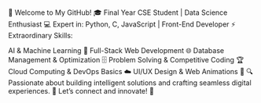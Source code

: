 🚀 Welcome to My GitHub!
🎓 Final Year CSE Student | Data Science Enthusiast
💻 Expert in: Python, C, JavaScript | Front-End Developer
⚡ Extraordinary Skills:

AI & Machine Learning 🤖
Full-Stack Web Development 🌐
Database Management & Optimization 🗄️
Problem Solving & Competitive Coding 🏆
Cloud Computing & DevOps Basics ☁️
UI/UX Design & Web Animations 🎨
🔍 Passionate about building intelligent solutions and crafting seamless digital experiences.
📌 Let’s connect and innovate! 🚀
